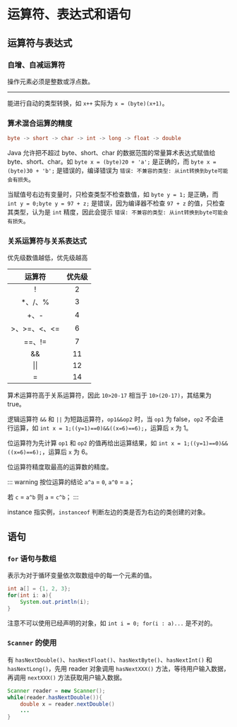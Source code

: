 # 运算符、表达式和语句

## 运算符与表达式

### 自增、自减运算符

操作元素必须是整数或浮点数。

---

能进行自动的类型转换，如 `x++` 实际为 `x = (byte)(x+1)`。

### 算术混合运算的精度

```java
byte -> short -> char -> int -> long -> float -> double 
```

Java 允许把不超过 byte、short、char 的数据范围的常量算术表达式赋值给 byte、short、char。如 `byte x = (byte)20 + 'a';` 是正确的，而 `byte x = (byte)30 + 'b';` 是错误的，编译错误为 `错误: 不兼容的类型: 从int转换到byte可能会有损失`。

当赋值号右边有变量时，只检查类型不检查数值，如 `byte y = 1;` 是正确，而 `int y = 0;byte y = 97 + z;` 是错误，因为编译器不检查 `97 + z` 的值，只检查其类型，认为是 `int` 精度，因此会提示 `错误: 不兼容的类型: 从int转换到byte可能会有损失`。

### 关系运算符与关系表达式

优先级数值越低，优先级越高

| 运算符 | 优先级 |
|:---:|:---:|
| ! | 2 |
| *、/、% | 3 |
| +、- | 4 |
| >、>=、<、<= | 6 |
| ==、!= | 7 |
| && | 11 |
| \|\| | 12 |
|  = | 14 |

算术运算符高于关系运算符，因此 `10>20-17` 相当于 `10>(20-17)`，其结果为 true。

逻辑运算符 `&&` 和 `||` 为短路运算符，`op1&&op2` 时，当 `op1` 为 false，`op2` 不会进行运算，如 `int x = 1;((y=1)==0)&&((x=6)==6);`，运算后 `x` 为 1。

位运算符为先计算 `op1` 和 `op2` 的值再给出运算结果，如 `int x = 1;((y=1)==0)&&((x=6)==6);`，运算后 `x` 为 6。


位运算符精度取最高的运算数的精度。


::: warning 按位运算的结论
`a^a` = `0`, `a^0` = `a`；

若 `c` = `a^b` 则 `a` = `c^b`；
:::

instance 指实例，`instanceof` 判断左边的类是否为右边的类创建的对象。

## 语句

### `for` 语句与数组

表示为对于循环变量依次取数组中的每一个元素的值。

```java
int a[] = {1, 2, 3};
for(int i: a){
    System.out.println(i);
}
```

注意不可以使用已经声明的对象，如 `int i = 0; for(i : a)...` 是不对的。

### `Scanner` 的使用

有 `hasNextDouble()`、`hasNextFloat()`、`hasNextByte()`、`hasNextInt()` 和 `hasNextLong()`，先用 reader 对象调用 `hasNextXXX()` 方法，等待用户输入数据，再调用 `nextXXX()` 方法获取用户输入数据。

```java
Scanner reader = new Scanner();
while(reader.hasNextDouble()){
    double x = reader.nextDouble()
    ...
}
```



